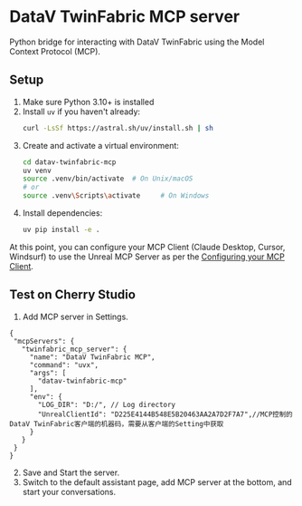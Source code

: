 # DataV TwinFabric MCP server

Python bridge for interacting with DataV TwinFabric using the Model Context Protocol (MCP).

## Setup

1. Make sure Python 3.10+ is installed
2. Install `uv` if you haven't already:
   ```bash
   curl -LsSf https://astral.sh/uv/install.sh | sh
   ```
3. Create and activate a virtual environment:
   ```bash
   cd datav-twinfabric-mcp
   uv venv
   source .venv/bin/activate  # On Unix/macOS
   # or
   source .venv\Scripts\activate     # On Windows
   ```
4. Install dependencies:
   ```bash
   uv pip install -e .
   ```

At this point, you can configure your MCP Client (Claude Desktop, Cursor, Windsurf) to use the Unreal MCP Server as per the [Configuring your MCP Client](README.md#configuring-your-mcp-client).

## Test on Cherry Studio

1. Add MCP server in Settings.
 ```
 {
  "mcpServers": {
    "twinfabric_mcp_server": {
      "name": "DataV TwinFabric MCP",
      "command": "uvx",
      "args": [
        "datav-twinfabric-mcp"
      ],
      "env": {
        "LOG_DIR": "D:/", // Log directory
        "UnrealClientId": "D225E4144B548E5B20463AA2A7D2F7A7",//MCP控制的DataV TwinFabric客户端的机器码，需要从客户端的Setting中获取
      }
    }
  }
}
 ```
2. Save and Start the server.
3. Switch to the default assistant page, add MCP server at the bottom, and start your conversations.
